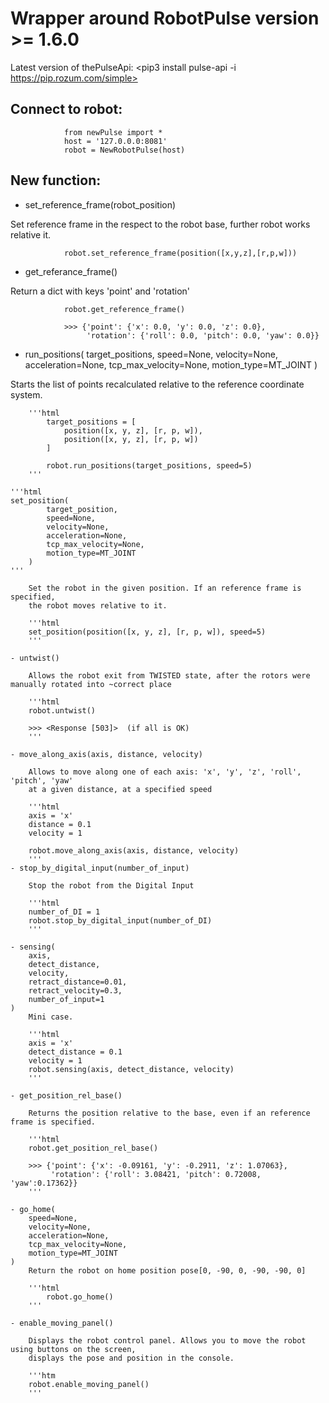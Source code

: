 # Wrapper around RobotPulse version >= 1.6.0

Latest version of thePulseApi: <pip3 install pulse-api -i https://pip.rozum.com/simple>

## Connect to robot:

                from newPulse import *
                host = '127.0.0.0:8081'
                robot = NewRobotPulse(host)

## New function:

- set_reference_frame(robot_position)

Set reference frame in the respect to the robot base,
further robot works relative it.

                robot.set_reference_frame(position([x,y,z],[r,p,w]))
 
- get_referance_frame()

Return a dict with keys 'point' and 'rotation'

                robot.get_reference_frame()

                >>> {'point': {'x': 0.0, 'y': 0.0, 'z': 0.0},
                     'rotation': {'roll': 0.0, 'pitch': 0.0, 'yaw': 0.0}}

- run_positions(
            target_positions,
            speed=None,
            velocity=None,
            acceleration=None,
            tcp_max_velocity=None,
            motion_type=MT_JOINT
)

Starts the list of points recalculated relative to the reference coordinate system.

        '''html
            target_positions = [
                position([x, y, z], [r, p, w]),
                position([x, y, z], [r, p, w])
            ]

            robot.run_positions(target_positions, speed=5)
        '''

    '''html
    set_position(
            target_position,
            speed=None,
            velocity=None,
            acceleration=None,
            tcp_max_velocity=None,
            motion_type=MT_JOINT
        )
    '''

        Set the robot in the given position. If an reference frame is specified,
        the robot moves relative to it.

        '''html
        set_position(position([x, y, z], [r, p, w]), speed=5)
        '''

    - untwist()

        Allows the robot exit from TWISTED state, after the rotors were manually rotated into ~correct place

        '''html
        robot.untwist()

        >>> <Response [503]>  (if all is OK)
        '''

    - move_along_axis(axis, distance, velocity)

        Allows to move along one of each axis: 'x', 'y', 'z', 'roll', 'pitch', 'yaw'
        at a given distance, at a specified speed

        '''html
        axis = 'x'
        distance = 0.1
        velocity = 1

        robot.move_along_axis(axis, distance, velocity)
        '''
    - stop_by_digital_input(number_of_input)

        Stop the robot from the Digital Input

        '''html
        number_of_DI = 1
        robot.stop_by_digital_input(number_of_DI)
        '''

    - sensing(
        axis,
        detect_distance,
        velocity,
        retract_distance=0.01,
        retract_velocity=0.3,
        number_of_input=1
    )
        Mini case.

        '''html
        axis = 'x'
        detect_distance = 0.1
        velocity = 1
        robot.sensing(axis, detect_distance, velocity)
        '''

    - get_position_rel_base()

        Returns the position relative to the base, even if an reference frame is specified.

        '''html
        robot.get_position_rel_base()

        >>> {'point': {'x': -0.09161, 'y': -0.2911, 'z': 1.07063},
             'rotation': {'roll': 3.08421, 'pitch': 0.72008, 'yaw':0.17362}}
        '''

    - go_home(
        speed=None,
        velocity=None,
        acceleration=None,
        tcp_max_velocity=None,
        motion_type=MT_JOINT
    )
        Return the robot on home position pose[0, -90, 0, -90, -90, 0]

        '''html
            robot.go_home()
        '''

    - enable_moving_panel()

        Displays the robot control panel. Allows you to move the robot using buttons on the screen,
        displays the pose and position in the console.

        '''htm
        robot.enable_moving_panel()
        '''
